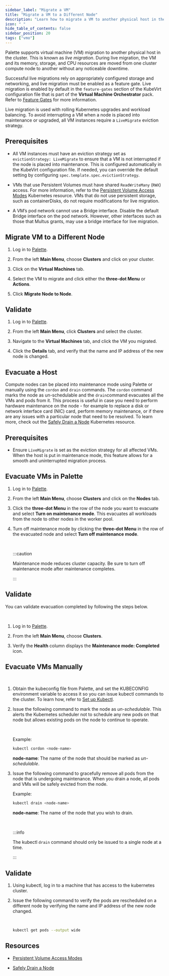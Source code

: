 ```yaml
---
sidebar_label: "Migrate a VM"
title: "Migrate a VM to a Different Node"
description: "Learn how to migrate a VM to another physical host in the cluster using Palette."
icon: " "
hide_table_of_contents: false
sidebar_position: 20
tags: ["vmo"]
---
```


Palette supports virtual machine (VM) migration to another physical host in the cluster. This is known as _live migration_. During live migration, the VM and its memory, storage, and CPU resources are moved from one cluster compute node to another without any noticeable downtime.

Successful live migrations rely on appropriately configured storage and networking, and live migration must be enabled as a feature gate. Live migration is enabled by default in the `feature-gates` section of the KubeVirt configuration file that is part of the **Virtual Machine Orchestrator** pack. Refer to [Feature Gates](../../vm-management.md#feature-gates) for more information.

Live migration is used with rolling Kubernetes upgrades and workload balancing. To avoid interrupting a VM when a node is placed into maintenance or upgraded, all VM instances require a `LiveMigrate` eviction strategy.

## Prerequisites

- All VM instances must have an eviction strategy set as `evictionStrategy: LiveMigrate` to ensure that a VM is not interrupted if the node is placed into maintenance. This is configured automatically in the KubeVirt configuration file. If needed, you can override the default setting by configuring `spec.template.spec.evictionStrategy`.

- VMs that use Persistent Volumes must have shared `ReadWriteMany` (`RWX`) access. For more information, refer to the [Persistent Volume Access Modes](https://kubernetes.io/docs/concepts/storage/persistent-volumes/#access-modes) Kubernetes resource. VMs that do not use persistent storage, such as containerDisks, do not require modifications for live migration.

- A VM’s pod network cannot use a Bridge interface. Disable the default Bridge interface on the pod network. However, other interfaces such as those that Multus grants, may use a bridge interface for live migration.

## Migrate VM to a Different Node

1. Log in to [Palette](https://console.spectrocloud.com).

2. From the left **Main Menu**, choose **Clusters** and click on your cluster.

3. Click on the **Virtual Machines** tab.

4. Select the VM to migrate and click either the **three-dot Menu** or **Actions**.

5. Click **Migrate Node to Node**.

## Validate

1. Log in to [Palette](https://console.spectrocloud.com).

2. From the left **Main Menu**, click **Clusters** and select the cluster.

3. Navigate to the **Virtual Machines** tab, and click the VM you migrated.

4. Click the **Details** tab, and verify that the name and IP address of the new node is changed.

## Evacuate a Host

Compute nodes can be placed into maintenance mode using Palette or manually using the `cordon` and `drain` commands. The `cordon` command marks the node as un-schedulable and the `drain`command evacuates all the VMs and pods from it. This process is useful in case you need to perform hardware maintenance on the node - for example to replace a disk or network interface card (NIC) card, perform memory maintenance, or if there are any issues with a particular node that need to be resolved. To learn more, check out the [Safely Drain a Node](https://kubernetes.io/docs/tasks/administer-cluster/safely-drain-node/#use-kubectl-drain-to-remove-a-node-from-service) Kubernetes resource.

## Prerequisites

- Ensure `LiveMigrate` is set as the eviction strategy for all affected VMs. When the host is put in maintenance mode, this feature allows for a smooth and uninterrupted migration process.

## Evacuate VMs in Palette

1. Log in to [Palette](https://console.spectrocloud.com).

2. From the left **Main Menu**, choose **Clusters** and click on the **Nodes** tab.

3. Click the **three-dot Menu** in the row of the node you want to evacuate and select **Turn on maintenance mode**. This evacuates all workloads from the node to other nodes in the worker pool.

4. Turn off maintenance mode by clicking the **three-dot Menu** in the row of the evacuated node and select **Turn off maintenance mode**.

   <br />

   :::caution

   Maintenance mode reduces cluster capacity. Be sure to turn off maintenance mode after maintenance completes.

   :::

## Validate

You can validate evacuation completed by following the steps below.

<br />

1. Log in to [Palette](https://console.spectrocloud.com).

2. From the left **Main Menu**, choose **Clusters**.

3. Verify the **Health** column displays the **Maintenance mode: Completed** icon.

## Evacuate VMs Manually

<br />

1. Obtain the kubeconfig file from Palette, and set the KUBECONFIG environment variable to access it so you can issue kubectl commands to the cluster. To learn how, refer to [Set up Kubectl](../../../clusters/cluster-management/palette-webctl.md#set-up-kubectl).

2. Issue the following command to mark the node as _un-schedulable_. This alerts the Kubernetes scheduler not to schedule any new pods on that node but allows existing pods on the node to continue to operate.

    <br />

   Example:

   ```bash
   kubectl cordon <node-name>
   ```

   **node-name**: The name of the node that should be marked as _un-schedulable_.

3. Issue the following command to gracefully remove all pods from the node that is undergoing maintenance. When you drain a node, all pods and VMs will be safely evicted from the node.

   Example:

   ```bash
   kubectl drain <node-name>
   ```

   **node-name**: The name of the node that you wish to drain.

   <br />

   :::info

   The kubectl `drain` command should only be issued to a single node at a time.

   :::

## Validate

1. Using kubectl, log in to a machine that has access to the kubernetes cluster.

2. Issue the following command to verify the pods are rescheduled on a different node by verifying the name and IP address of the new node changed.

   <br />

   ```bash
   kubectl get pods --output wide
   ```

## Resources

- [Persistent Volume Access Modes](https://kubernetes.io/docs/concepts/storage/persistent-volumes/#access-modes)

- [Safely Drain a Node](https://kubernetes.io/docs/tasks/administer-cluster/safely-drain-node/#use-kubectl-drain-to-remove-a-node-from-service)
